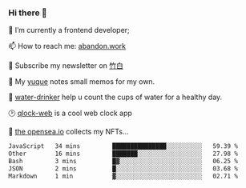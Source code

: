 ### Hi there 👋

<!--
**Alfxjx/Alfxjx** is a ✨ _special_ ✨ repository because its `README.md` (this file) appears on your GitHub profile.

Here are some ideas to get you started:

- 🔭 I’m currently working on ...
- 🌱 I’m currently learning ...
- 👯 I’m looking to collaborate on ...
- 🤔 I’m looking for help with ...
- 💬 Ask me about ...
- 📫 How to reach me: ...
- 😄 Pronouns: ...
- ⚡ Fun fact: ...
-->
🔭  I’m currently a frontend developer;

📫  How to reach me: [abandon.work](https://www.abandon.work/)

🎉  Subscribe my newsletter on [竹白](https://alfxjx.zhubai.love/)

🌱  My [yuque](https://www.yuque.com/alfxjx) notes small memos for my own.

🥤  [water-drinker](https://weldingboys.vercel.app/water) help u count the cups of water for a healthy day.

🕑  [qlock-web](https://qlock-web.vercel.app) is a cool web clock app

🌊  [the opensea.io](https://opensea.io/assets/0x495f947276749ce646f68ac8c248420045cb7b5e/29433830147332339639115006737701029562687338063458078299874716625823015632897) collects my NFTs...

<!--START_SECTION:waka-->

```txt
JavaScript   34 mins         ███████████████░░░░░░░░░░   59.39 %
Other        16 mins         ███████░░░░░░░░░░░░░░░░░░   27.98 %
Bash         3 mins          █▓░░░░░░░░░░░░░░░░░░░░░░░   06.25 %
JSON         2 mins          █░░░░░░░░░░░░░░░░░░░░░░░░   03.68 %
Markdown     1 min           ▓░░░░░░░░░░░░░░░░░░░░░░░░   02.71 %
```

<!--END_SECTION:waka-->

